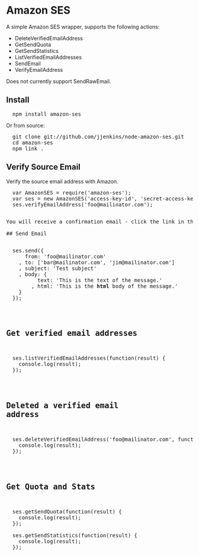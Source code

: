 # Amazon SES

A simple Amazon SES wrapper, supports the following actions:

* DeleteVerifiedEmailAddress
* GetSendQuota
* GetSendStatistics
* ListVerifiedEmailAddresses
* SendEmail
* VerifyEmailAddress

Does not currently support SendRawEmail.

## Install

<pre>
  npm install amazon-ses
</pre>

Or from source:

<pre>
  git clone git://github.com/jjenkins/node-amazon-ses.git
  cd amazon-ses
  npm link .
</pre>

## Verify Source Email

Verify the source email address with Amazon.

<pre>
  var AmazonSES = require('amazon-ses');
  var ses = new AmazonSES('access-key-id', 'secret-access-key');
  ses.verifyEmailAddress('foo@mailinator.com');
<pre>

You will receive a confirmation email - click the link in that email to finish the verification process.

## Send Email

<pre>
  ses.send({
      from: 'foo@mailinator.com'
    , to: ['bar@mailinator.com', 'jim@mailinator.com']
    , subject: 'Test subject'
    , body: {
          text: 'This is the text of the message.'
        , html: 'This is the <b>html</b> body of the message.'
    }
  });
</pre>

## Get verified email addresses

<pre>
  ses.listVerifiedEmailAddresses(function(result) {
    console.log(result);
  });
</pre>

## Deleted a verified email address

<pre>
  ses.deleteVerifiedEmailAddress('foo@mailinator.com', function(result) {
    console.log(result);
  });
</pre>

## Get Quota and Stats

<pre>
  ses.getSendQuota(function(result) {
    console.log(result);
  });

  ses.getSendStatistics(function(result) {
    console.log(result);
  });
</pre>

